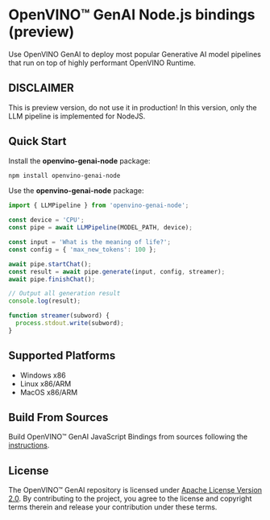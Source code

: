 # OpenVINO™ GenAI Node.js bindings (preview)

Use OpenVINO GenAI to deploy most popular Generative AI model pipelines that run on top of highly performant OpenVINO Runtime.

## DISCLAIMER

This is preview version, do not use it in production!
In this version, only the LLM pipeline is implemented for NodeJS.

## Quick Start

Install the **openvino-genai-node** package:
```bash
npm install openvino-genai-node
```

Use the **openvino-genai-node** package:
```js
import { LLMPipeline } from 'openvino-genai-node';

const device = 'CPU';
const pipe = await LLMPipeline(MODEL_PATH, device);

const input = 'What is the meaning of life?';
const config = { 'max_new_tokens': 100 };

await pipe.startChat();
const result = await pipe.generate(input, config, streamer);
await pipe.finishChat();

// Output all generation result
console.log(result);

function streamer(subword) {
  process.stdout.write(subword);
}
```

## Supported Platforms

- Windows x86
- Linux x86/ARM
- MacOS x86/ARM

## Build From Sources

Build OpenVINO™ GenAI JavaScript Bindings from sources following the [instructions](https://github.com/openvinotoolkit/openvino.genai/blob/master/src/js/BUILD.md#build-openvino-genai-nodejs-bindings-preview).

## License

The OpenVINO™ GenAI repository is licensed under [Apache License Version 2.0](LICENSE).
By contributing to the project, you agree to the license and copyright terms therein and release
your contribution under these terms.